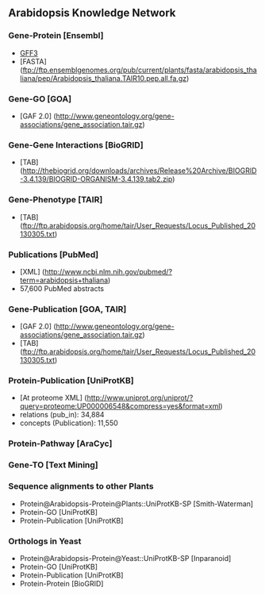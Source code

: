 ## Arabidopsis Knowledge Network

### Gene-Protein [Ensembl]
  - [GFF3](ftp://ftp.ensemblgenomes.org/pub/current/plants/gff3/arabidopsis_thaliana/Arabidopsis_thaliana.TAIR10.32.gff3.gz)
  - [FASTA] (ftp://ftp.ensemblgenomes.org/pub/current/plants/fasta/arabidopsis_thaliana/pep/Arabidopsis_thaliana.TAIR10.pep.all.fa.gz)

### Gene-GO [GOA]
  - [GAF 2.0] (http://www.geneontology.org/gene-associations/gene_association.tair.gz)

### Gene-Gene Interactions [BioGRID]
  - [TAB] (http://thebiogrid.org/downloads/archives/Release%20Archive/BIOGRID-3.4.139/BIOGRID-ORGANISM-3.4.139.tab2.zip)

### Gene-Phenotype [TAIR]
  - [TAB] (ftp://ftp.arabidopsis.org/home/tair/User_Requests/Locus_Published_20130305.txt)

### Publications [PubMed]
  - [XML] (http://www.ncbi.nlm.nih.gov/pubmed/?term=arabidopsis+thaliana)
  - 57,600 PubMed abstracts

### Gene-Publication [GOA, TAIR]
* [GAF 2.0] (http://www.geneontology.org/gene-associations/gene_association.tair.gz)
* [TAB] (ftp://ftp.arabidopsis.org/home/tair/User_Requests/Locus_Published_20130305.txt)

### Protein-Publication [UniProtKB]
  - [At proteome XML] (http://www.uniprot.org/uniprot/?query=proteome:UP000006548&compress=yes&format=xml)
  - relations (pub_in): 34,884
  - concepts (Publication): 11,550

### Protein-Pathway [AraCyc]

### Gene-TO [Text Mining]

### Sequence alignments to other Plants
  - Protein@Arabidopsis-Protein@Plants::UniProtKB-SP [Smith-Waterman]
  - Protein-GO [UniProtKB]
  - Protein-Publication [UniProtKB]

### Orthologs in Yeast
  - Protein@Arabidopsis-Protein@Yeast::UniProtKB-SP [Inparanoid]
  - Protein-GO [UniProtKB]
  - Protein-Publication [UniProtKB]
  - Protein-Protein [BioGRID]


